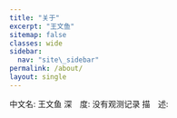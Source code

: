 ```yaml
---
title: "关于"
excerpt: "王文鱼"
sitemap: false
classes: wide
sidebar:
  nav: "site\_sidebar"
permalink: /about/
layout: single
---
```

中文名: 王文鱼
深　度: 没有观测记录
描　述:

